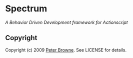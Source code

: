 Spectrum
========

_A Behavior Driven Development framework for Actionscript_


Copyright
---------

Copyright (c) 2009 [Peter Browne](http://petebrowne.com). See LICENSE for details.